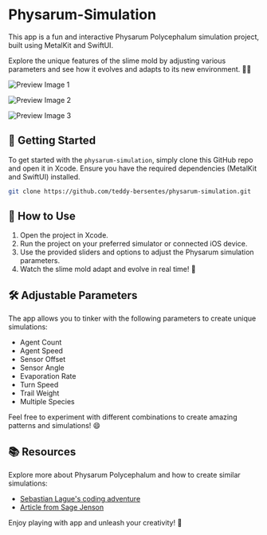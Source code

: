 # Physarum-Simulation

This app is a fun and interactive Physarum Polycephalum simulation project, built using MetalKit and SwiftUI. 

Explore the unique features of the slime mold by adjusting various parameters and see how it evolves and adapts to its new environment. 🧪🔬

![Preview Image 1](https://ucarecdn.com/11519260-786c-4074-a3fc-2039e41ecb41/ucarecdn1.webp)

![Preview Image 2](https://ucarecdn.com/15451e48-974d-4888-a607-a1ef7a7643f3/ucarecdn.webp)

![Preview Image 3](https://ucarecdn.com/93c2f01e-05ec-4b6d-83e2-0bfe5536a727/ucarecdn43.webp)

## 🚀 Getting Started

To get started with the `physarum-simulation`, simply clone this GitHub repo and open it in Xcode. Ensure you have the required dependencies (MetalKit and SwiftUI) installed.

```bash
git clone https://github.com/teddy-bersentes/physarum-simulation.git
```

## 🔧 How to Use

1. Open the project in Xcode.
2. Run the project on your preferred simulator or connected iOS device.
3. Use the provided sliders and options to adjust the Physarum simulation parameters.
4. Watch the slime mold adapt and evolve in real time! 🌱

## 🛠 Adjustable Parameters

The app allows you to tinker with the following parameters to create unique simulations:
- Agent Count
- Agent Speed
- Sensor Offset
- Sensor Angle
- Evaporation Rate
- Turn Speed
- Trail Weight
- Multiple Species

Feel free to experiment with different combinations to create amazing patterns and simulations! 😄

## 📚 Resources

Explore more about Physarum Polycephalum and how to create similar simulations:
- [Sebastian Lague's coding adventure](https://www.youtube.com/watch?v=X-iSQQgOd1A)
- [Article from Sage Jenson](https://cargocollective.com/sagejenson/physarum)

Enjoy playing with app and unleash your creativity! 🎉
